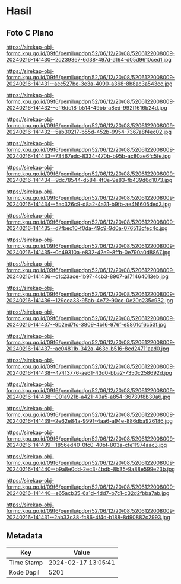 # Hasil

## Foto C Plano

https://sirekap-obj-formc.kpu.go.id/09f6/pemilu/pdpr/52/06/12/20/08/5206122008009-20240216-141430--2d2393e7-6d38-497d-a164-d05d9610ced1.jpg

https://sirekap-obj-formc.kpu.go.id/09f6/pemilu/pdpr/52/06/12/20/08/5206122008009-20240216-141431--aec527be-3e3a-4090-a368-8b8ac3a543cc.jpg

https://sirekap-obj-formc.kpu.go.id/09f6/pemilu/pdpr/52/06/12/20/08/5206122008009-20240216-141432--eff6dc18-b514-49bb-a8ed-992f1616b24d.jpg

https://sirekap-obj-formc.kpu.go.id/09f6/pemilu/pdpr/52/06/12/20/08/5206122008009-20240216-141432--5ab30217-b55d-452b-9954-7367a8f4ec02.jpg

https://sirekap-obj-formc.kpu.go.id/09f6/pemilu/pdpr/52/06/12/20/08/5206122008009-20240216-141433--73467edc-8334-470b-b95b-ac80ae6fc5fe.jpg

https://sirekap-obj-formc.kpu.go.id/09f6/pemilu/pdpr/52/06/12/20/08/5206122008009-20240216-141434--9dc78544-d584-4f0e-9e83-fb439d6d1073.jpg

https://sirekap-obj-formc.kpu.go.id/09f6/pemilu/pdpr/52/06/12/20/08/5206122008009-20240216-141434--5ac326c9-d8a2-4a31-b9fb-ae4f6605ded3.jpg

https://sirekap-obj-formc.kpu.go.id/09f6/pemilu/pdpr/52/06/12/20/08/5206122008009-20240216-141435--d7fbec10-f0da-49c9-9d0a-076513cfec4c.jpg

https://sirekap-obj-formc.kpu.go.id/09f6/pemilu/pdpr/52/06/12/20/08/5206122008009-20240216-141435--0c49310a-e832-42e9-8ffb-0e790a0d8867.jpg

https://sirekap-obj-formc.kpu.go.id/09f6/pemilu/pdpr/52/06/12/20/08/5206122008009-20240216-141436--c1c23ace-1b97-4cb3-8907-a171464013eb.jpg

https://sirekap-obj-formc.kpu.go.id/09f6/pemilu/pdpr/52/06/12/20/08/5206122008009-20240216-141436--129cea33-95ab-4e72-90cc-0e20c235c932.jpg

https://sirekap-obj-formc.kpu.go.id/09f6/pemilu/pdpr/52/06/12/20/08/5206122008009-20240216-141437--9b2ed7fc-3809-4b16-976f-e5801cf6c53f.jpg

https://sirekap-obj-formc.kpu.go.id/09f6/pemilu/pdpr/52/06/12/20/08/5206122008009-20240216-141437--ac04811b-342a-463c-b516-8ed24711aad0.jpg

https://sirekap-obj-formc.kpu.go.id/09f6/pemilu/pdpr/52/06/12/20/08/5206122008009-20240216-141438--47413776-ae61-43d0-bba2-7350c258692d.jpg

https://sirekap-obj-formc.kpu.go.id/09f6/pemilu/pdpr/52/06/12/20/08/5206122008009-20240216-141438--001a921b-a421-40a5-a854-36739f8b30a6.jpg

https://sirekap-obj-formc.kpu.go.id/09f6/pemilu/pdpr/52/06/12/20/08/5206122008009-20240216-141439--2e62e84a-9991-4aa6-a94e-886dba926186.jpg

https://sirekap-obj-formc.kpu.go.id/09f6/pemilu/pdpr/52/06/12/20/08/5206122008009-20240216-141439--1856ed40-0fc0-40bf-803a-cfe11974aac3.jpg

https://sirekap-obj-formc.kpu.go.id/09f6/pemilu/pdpr/52/06/12/20/08/5206122008009-20240216-141440--b9a8e0dd-2ec3-4bdb-8b35-9a88e599e23b.jpg

https://sirekap-obj-formc.kpu.go.id/09f6/pemilu/pdpr/52/06/12/20/08/5206122008009-20240216-141440--e65acb35-6a1d-4dd7-b7c1-c32d2fbba7ab.jpg

https://sirekap-obj-formc.kpu.go.id/09f6/pemilu/pdpr/52/06/12/20/08/5206122008009-20240216-141431--2ab33c38-fc86-4f4d-b188-8d90882c2993.jpg


## Metadata

| Key        | Value               |
| ---------- | ------------------- |
| Time Stamp | 2024-02-17 13:05:41 |
| Kode Dapil | 5201                |



